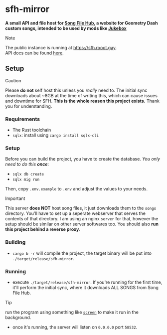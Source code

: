 # sfh-mirror

**A small API and file host for [Song File Hub](https://songfilehub.com), a website for Geometry Dash custom songs, intended to be used by mods like [Jukebox](https://github.com/Fleeym/jukebox)**

> [!note]
> The public instance is running at https://sfh.rooot.gay. <br>
> API docs can be found [here](https://github.com/RoootTheFox/sfh-mirror/wiki/Api-Docs).

## Setup
> [!caution]
> Please **do not** self host this unless you *really* need to.
> The initial sync downloads about ~8GB at the time of writing this, which can cause issues and downtime for SFH.
> **This is the whole reason this project exists.**
> Thank you for understanding.

### Requirements
- The Rust toolchain
- `sqlx`: install using `cargo install sqlx-cli`

### Setup
Before you can build the project, you have to create the database. *You only need to do this **once***:
- `sqlx db create`
- `sqlx mig run`

Then, copy `.env.example` to `.env` and adjust the values to your needs.
> [!important]
> This server **does NOT** host song files, it just downloads them to the `songs` directory.
> You'll have to set up a seperate webserver that serves the contents of that directory.
> I am using an nginx `server` for that, however the setup should be similar on other server softwares too.
> You should also **run this project behind a reverse proxy**.

### Building
- `cargo b -r` will compile the project, the target binary will be put into `./target/release/sfh-mirror`.

### Running
- execute `./target/release/sfh-mirror`. If you're running for the first time, it'll perform the initial sync, where it downloads ALL SONGS from Song File Hub.
> [!tip]
> run the program using something like [`screen`](https://www.gnu.org/software/screen/) to make it run in the background.

- once it's running, the server will listen on `0.0.0.0` port `58532`.
